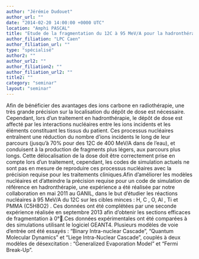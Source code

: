 ```yaml
---
author: "Jérémie Dudouet"
author_url: ""
date: "2014-02-20 14:00:00 +0000 UTC"
location: "Amphi PASCAL"
title: "Etude de la fragmentation du 12C à 95 MeV/A pour la hadronthérapie : Données expérimentales et comparaisons aux modèles de Geant4"
author_filiation: "LPC Caen"
author_filiation_url: ""
type: "spécialisé"
author2: ""
author_url2: ""
author_filiation2: ""
author_filiation_url2: ""
title2: ""
category: "seminar" 
layout: "seminar"
---
```

Afin de bénéficier des avantages des ions carbone en radiothérapie, une très grande précision sur la localisation du dépôt de dose est nécessaire. Cependant, lors d’un traitement en hadronthérapie, le dépôt de dose est affecté par les interactions nucléaires entre les ions incidents et les éléments constituant les tissus du patient. Ces processus nucléaires entraînent une réduction du nombre d’ions incidents le long de leur parcours (jusqu’à 70% pour des 12C de 400 MeV/A dans de l’eau), et conduisent à la production de fragments plus légers, aux parcours plus longs. Cette délocalisation de la dose doit être correctement prise en compte lors d’un traitement, cependant, les codes de simulation actuels ne sont pas en mesure de reproduire ces processus nucléaires avec la précision requise pour les traitements cliniques.Afin d’améliorer les modèles nucléaires et d’atteindre la précision requise pour un code de simulation de référence en hadronthérapie, une expérience a été réalisée par notre collaboration en mai 2011 au GANIL, dans le but d’étudier les réactions nucléaires à 95 MeV/A du 12C sur les cibles minces : H, C , O, Al , Ti et PMMA (C5H8O2) . Ces données ont été complétées par une seconde expérience réalisée en septembre 2013 afin d’obtenir les sections efficaces de fragmentation à 0°.Ces données expérimentales ont été comparées à des simulations utilisant le logiciel GEANT4. Plusieurs modèles de voie d’entrée ont été essayés : “Binary Intra-nuclear Cascade”, “Quantum Molecular Dynamics” et “Liege Intra-Nuclear Cascade”, couplés à deux modèles de désexcitation : “Generalized Evaporation Model” et “Fermi Break-Up”.
